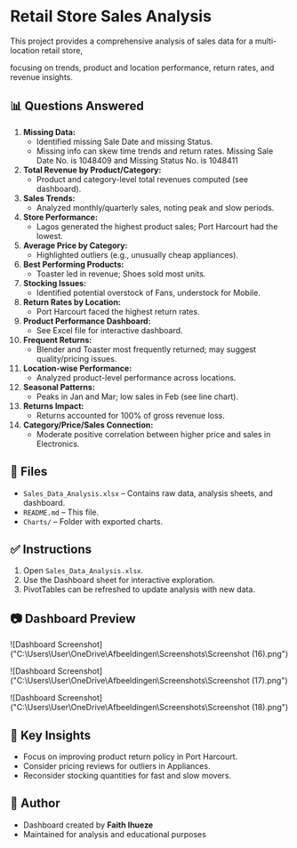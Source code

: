 #  Retail Store Sales Analysis

This project provides a comprehensive analysis of sales data for a multi-location retail store, 

focusing on trends, product and location performance, return rates, and revenue insights.

##  📊 Questions Answered

1. **Missing Data:** 
    - Identified missing Sale Date and missing Status.
    - Missing info can skew time trends and return rates. Missing Sale Date No. is 1048409 and Missing Status No. is 1048411
2. **Total Revenue by Product/Category:**
    - Product and category-level total revenues computed (see dashboard).
3. **Sales Trends:**
    - Analyzed monthly/quarterly sales, noting peak and slow periods.
4. **Store Performance:**
    - Lagos generated the highest product sales; Port Harcourt had the lowest.
5. **Average Price by Category:**
    - Highlighted outliers (e.g., unusually cheap appliances).
6. **Best Performing Products:**
    - Toaster led in revenue; Shoes sold most units.
7. **Stocking Issues:**
    - Identified potential overstock of Fans, understock for Mobile.
8. **Return Rates by Location:**
    - Port Harcourt faced the highest return rates.
9. **Product Performance Dashboard:**
    - See Excel file for interactive dashboard.
10. **Frequent Returns:**
    - Blender and Toaster most frequently returned; may suggest quality/pricing issues.
11. **Location-wise Performance:**
    - Analyzed product-level performance across locations.
12. **Seasonal Patterns:**
    - Peaks in Jan and Mar; low sales in Feb (see line chart).
13. **Returns Impact:**
    - Returns accounted for 100% of gross revenue loss.
14. **Category/Price/Sales Connection:**
    - Moderate positive correlation between higher price and sales in Electronics.

## 📁 Files

- `Sales_Data_Analysis.xlsx` – Contains raw data, analysis sheets, and dashboard.
- `README.md` – This file.
- `Charts/` – Folder with exported charts.

## ✅ Instructions

1. Open `Sales_Data_Analysis.xlsx`.
2. Use the Dashboard sheet for interactive exploration.
3. PivotTables can be refreshed to update analysis with new data.

## 📷 Dashboard Preview

![Dashboard Screenshot]("C:\Users\User\OneDrive\Afbeeldingen\Screenshots\Screenshot (16).png")

![Dashboard Screenshot]("C:\Users\User\OneDrive\Afbeeldingen\Screenshots\Screenshot (17).png")

![Dashboard Screenshot]("C:\Users\User\OneDrive\Afbeeldingen\Screenshots\Screenshot (18).png")

## 🧩 Key Insights

- Focus on improving product return policy in Port Harcourt.
- Consider pricing reviews for outliers in Appliances.
- Reconsider stocking quantities for fast and slow movers.

## 📌 Author

- Dashboard created by **Faith Ihueze**
- Maintained for analysis and educational purposes





